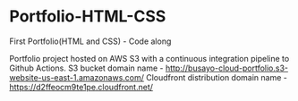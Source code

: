 # Portfolio-HTML-CSS
First Portfolio(HTML and CSS) - Code along 

Portfolio project hosted on AWS S3 with a continuous integration pipeline to Github Actions.
S3 bucket domain name - http://busayo-cloud-portfolio.s3-website-us-east-1.amazonaws.com/
Cloudfront distribution domain name - https://d2ffeocm9te1pe.cloudfront.net/

